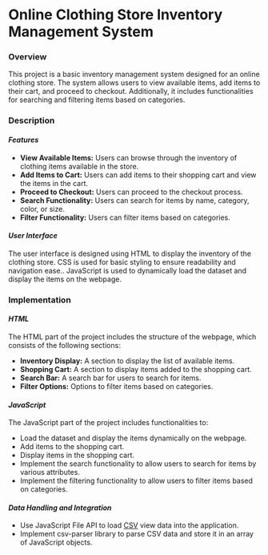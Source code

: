 # Online Clothing Store Inventory Management System

### Overview

This project is a basic inventory management system designed for an online clothing store. The system allows users to view available items, add items to their cart, and proceed to checkout. Additionally, it includes functionalities for searching and filtering items based on categories.

### Description

#### *Features*

- **View Available Items:** Users can browse through the inventory of clothing items available in the store.
- **Add Items to Cart:** Users can add items to their shopping cart and view the items in the cart.
- **Proceed to Checkout:** Users can proceed to the checkout process.
- **Search Functionality:** Users can search for items by name, category, color, or size.
- **Filter Functionality:** Users can filter items based on categories.

#### *User Interface*

The user interface is designed using HTML to display the inventory of the clothing store. CSS is used for basic styling to ensure readability and navigation ease.. JavaScript is used to dynamically load the dataset and display the items on the webpage.

### Implementation

#### *HTML*

The HTML part of the project includes the structure of the webpage, which consists of the following sections:

- **Inventory Display:** A section to display the list of available items.
- **Shopping Cart:** A section to display items added to the shopping cart.
- **Search Bar:** A search bar for users to search for items.
- **Filter Options:** Options to filter items based on categories.

#### *JavaScript*

The JavaScript part of the project includes functionalities to:

- Load the dataset and display the items dynamically on the webpage.
- Add items to the shopping cart.
- Display items in the shopping cart.
- Implement the search functionality to allow users to search for items by various attributes.
- Implement the filtering functionality to allow users to filter items based on categories.

#### *Data Handling and Integration*

- Use JavaScript File API to load [CSV](https://drive.google.com/file/d/1MsTv6JcQ1d57Otk6MUdFMf2J0p6MVbPq/) view data into the application.
- Implement csv-parser library to parse CSV data and store it in an array of JavaScript objects.







